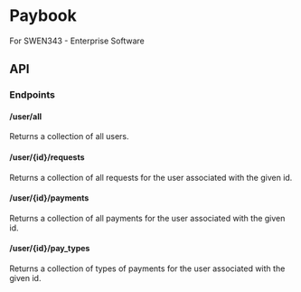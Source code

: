 Paybook
==========

For SWEN343 - Enterprise Software

## API 

### Endpoints

#### /user/all 
  
Returns a collection of all users.

#### /user/{id}/requests

Returns a collection of all requests for the user associated with the given id.

#### /user/{id}/payments

Returns a collection of all payments for the user associated with the given id.

#### /user/{id}/pay_types

Returns a collection of types of payments for the user associated with the given id.


